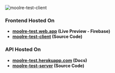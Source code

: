 ![moolre-test-client](https://socialify.git.ci/prince-appiah/moolre-test-client/image?descriptionEditable=&font=Inter&forks=1&issues=1&language=1&name=1&owner=1&pattern=Circuit%20Board&pulls=1&stargazers=1&theme=Dark)

### Frontend Hosted On

- **[moolre-test.web.app](https://moolre-test.web.app/) (Live Preview - Firebase)**
- **[moolre-test-client](https://github.com/prince-appiah/moolre-test-client) (Source Code)**

### API Hosted On

- **[moolre-test.herokuapp.com](https://moolre-test.herokuapp.com/docs/) (Docs)**
- **[moolre-test-server](https://github.com/prince-appiah/moolre-test-server) (Source Code)**
